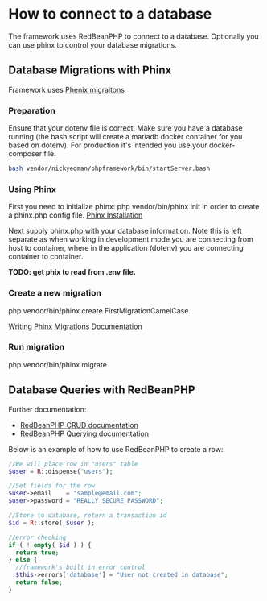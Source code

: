 # How to connect to a database

The framework uses RedBeanPHP to connect to a database.
Optionally you can use phinx to control your database migrations.

## Database Migrations with Phinx

Framework uses [Phenix migraitons](https://book.cakephp.org/phinx/0/en/migrations.html)

### Preparation

Ensure that your dotenv file is correct.
Make sure you have a database running (the bash script will create a mariadb docker container for you based on dotenv).
For production it's intended you use your docker-composer file.

```bash
bash vendor/nickyeoman/phpframework/bin/startServer.bash
```

### Using Phinx

First you need to initialize phinx: php vendor/bin/phinx init
in order to create a phinx.php config file. [Phinx Installation](https://book.cakephp.org/phinx/0/en/install.html)

Next supply phinx.php with your database information.
Note this is left separate as when working in development mode you are connecting from host to container,
where in the application (dotenv)  you are connecting container to container.

**TODO: get phix to read from .env file.**

### Create a new migration

php vendor/bin/phinx create FirstMigrationCamelCase

[Writing Phinx Migrations Documentation](https://book.cakephp.org/phinx/0/en/migrations.html)

### Run migration

php vendor/bin/phinx migrate

## Database Queries with RedBeanPHP

Further documentation:

* [RedBeanPHP CRUD documentation](https://redbeanphp.com/index.php?p=/crud)
* [RedBeanPHP Querying documentation](https://redbeanphp.com/index.php?p=/querying)

Below is an example of how to use RedBeanPHP to create a row:

```php
//We will place row in "users" table
$user = R::dispense("users");

//Set fields for the row
$user->email    = "sample@email.com";
$user->password = "REALLY_SECURE_PASSWORD";

//Store to database, return a transaction id
$id = R::store( $user );

//error checking
if ( ! empty( $id ) ) {
  return true;
} else {
  //framework's built in error control
  $this->errors['database'] = "User not created in database";
  return false;
}
```
